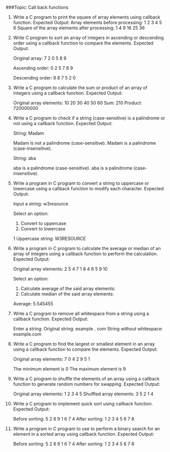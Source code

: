 ###Topic: Call back functions  


1. Write a C program to print the square of array elements using callback function.
Expected Output:
	Array elements before processing: 1 2 3 4 5 6 
	Square of the array elements after processing: 1 4 9 16 25 36 

2. Write C program to sort an array of integers in ascending or descending order using a callback function to compare the elements.
	Expected Output:

	Original array: 7 2 0 5 8 9 
 
	Ascending order: 0 2 5 7 8 9 
 
	Descending order: 9 8 7 5 2 0

3. Write a C program to calculate the sum or product of an array of integers using a callback function.
	Expected Output:

	Original array elements: 10 20 30 40 50 60 
	Sum: 210
	Product: 720000000

4. Write a C program to check if a string (case-sensitive) is a palindrome or not using a callback function.
	Expected Output:

	String: Madam

	Madam is not a palindrome (case-sensitive).
	Madam is a palindrome (case-insensitive).
 
	String: aba

	aba is a palindrome (case-sensitive).
	aba is a palindrome (case-insensitive).

5. Write a program in C program to convert a string to uppercase or lowercase using a callback function to modify each character.
	Expected Output:

	Input a string: w3resource
	
	Select an option:
	1. Convert to uppercase
	2. Convert to lowercase
	
	1
	Uppercase string: W3RESOURCE

6. Write a program in C program to calculate the average or median of an array of integers using a callback function to perform the calculation.
	Expected Output:

	Original array elements: 2 5 4 7 1 8 4 6 5 9 10 
 
	Select an option:

	1. Calculate average of the said array elements:
	2. Calculate median of the said array elements:
	
	Average: 5.545455

7. Write a C program to remove all whitespace from a string using a callback function.
	Expected Output:

	Enter a string: Original string: example     .   com
	String without whitespace: example.com

8. Write a C program to find the largest or smallest element in an array using a callback function to compare the elements.
	Expected Output:

	Original array elements: 7 0 4 2 9 5 1 
 
	The minimum element is 0
	The maximum element is 9

9. Write a C program to shuffle the elements of an array using a callback function to generate random numbers for swapping.
	Expected Output:

	Original array elements: 1 2 3 4 5 
	Shuffled array elements: 3 5 2 1 4 

10. Write a C program to implement quick sort using callback function.
	Expected Output:

	Before sorting: 5 2 8 9 1 6 7 4 
	After sorting: 1 2 3 4 5 6 7 8 

11. Write a program in C program to use to perform a binary search for an element in a sorted array using callback function.
	Expected Output:

	Before sorting: 5 2 8 9 1 6 7 4
	After sorting: 1 2 3 4 5 6 7 8
 
